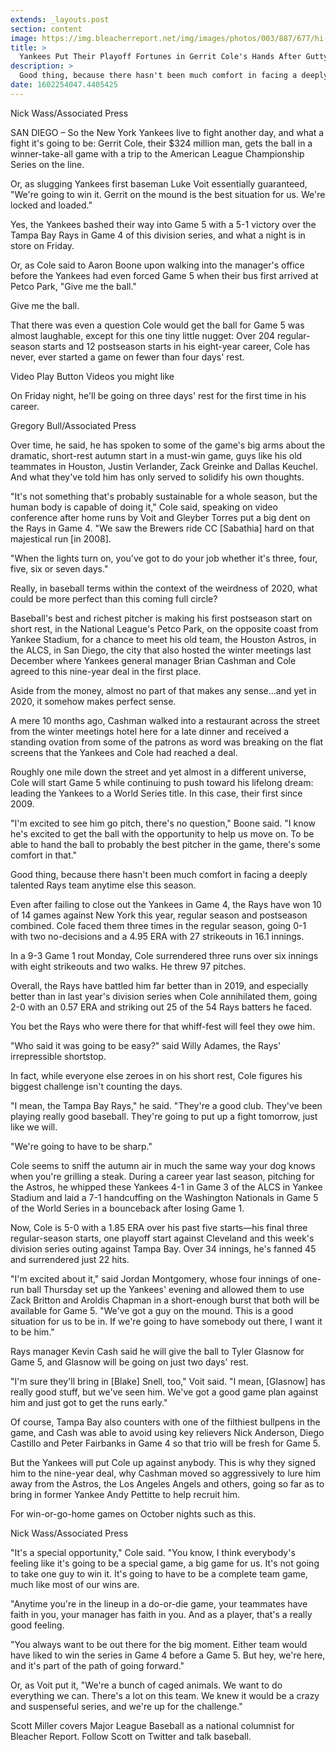 ```yaml
--- 
extends: _layouts.post 
section: content 
image: https://img.bleacherreport.net/img/images/photos/003/887/677/hi-res-83bb51afa8eb7c3463a18c745f1d426a_crop_exact.jpg?w=1200&h=1200&q=75 
title: > 
  Yankees Put Their Playoff Fortunes in Gerrit Cole's Hands After Gutty Game 4 Win 
description: > 
  Good thing, because there hasn't been much comfort in facing a deeply talented Rays team anytime else this season.We've got a good game plan against him and just got to get the runs early.""You know, I think everybody's feeling like it's going to be a special game, a big game for us.It's going to have to be a complete team game, much like most of our wins are.Either team would have liked to win the series in Game 4 before a Game 5. 
date: 1602254047.4405425 
--- 
```

Nick Wass/Associated Press

SAN DIEGO – So the New York Yankees live to fight another day, and what a fight it's going to be: Gerrit Cole, their $324 million man, gets the ball in a winner-take-all game with a trip to the American League Championship Series on the line.

Or, as slugging Yankees first baseman Luke Voit essentially guaranteed, "We're going to win it. Gerrit on the mound is the best situation for us. We're locked and loaded."

Yes, the Yankees bashed their way into Game 5 with a 5-1 victory over the Tampa Bay Rays in Game 4 of this division series, and what a night is in store on Friday.

Or, as Cole said to Aaron Boone upon walking into the manager's office before the Yankees had even forced Game 5 when their bus first arrived at Petco Park, "Give me the ball."

Give me the ball.

That there was even a question Cole would get the ball for Game 5 was almost laughable, except for this one tiny little nugget: Over 204 regular-season starts and 12 postseason starts in his eight-year career, Cole has never, ever started a game on fewer than four days' rest.

Video Play Button Videos you might like

On Friday night, he'll be going on three days' rest for the first time in his career.

Gregory Bull/Associated Press

Over time, he said, he has spoken to some of the game's big arms about the dramatic, short-rest autumn start in a must-win game, guys like his old teammates in Houston, Justin Verlander, Zack Greinke and Dallas Keuchel. And what they've told him has only served to solidify his own thoughts.

"It's not something that's probably sustainable for a whole season, but the human body is capable of doing it," Cole said, speaking on video conference after home runs by Voit and Gleyber Torres put a big dent on the Rays in Game 4. "We saw the Brewers ride CC [Sabathia] hard on that majestical run [in 2008].

"When the lights turn on, you've got to do your job whether it's three, four, five, six or seven days."

Really, in baseball terms within the context of the weirdness of 2020, what could be more perfect than this coming full circle?

Baseball's best and richest pitcher is making his first postseason start on short rest, in the National League's Petco Park, on the opposite coast from Yankee Stadium, for a chance to meet his old team, the Houston Astros, in the ALCS, in San Diego, the city that also hosted the winter meetings last December where Yankees general manager Brian Cashman and Cole agreed to this nine-year deal in the first place.

Aside from the money, almost no part of that makes any sense...and yet in 2020, it somehow makes perfect sense.

A mere 10 months ago, Cashman walked into a restaurant across the street from the winter meetings hotel here for a late dinner and received a standing ovation from some of the patrons as word was breaking on the flat screens that the Yankees and Cole had reached a deal.

Roughly one mile down the street and yet almost in a different universe, Cole will start Game 5 while continuing to push toward his lifelong dream: leading the Yankees to a World Series title. In this case, their first since 2009.

"I'm excited to see him go pitch, there's no question," Boone said. "I know he's excited to get the ball with the opportunity to help us move on. To be able to hand the ball to probably the best pitcher in the game, there's some comfort in that."

Good thing, because there hasn't been much comfort in facing a deeply talented Rays team anytime else this season.

Even after failing to close out the Yankees in Game 4, the Rays have won 10 of 14 games against New York this year, regular season and postseason combined. Cole faced them three times in the regular season, going 0-1 with two no-decisions and a 4.95 ERA with 27 strikeouts in 16.1 innings.

In a 9-3 Game 1 rout Monday, Cole surrendered three runs over six innings with eight strikeouts and two walks. He threw 97 pitches.

Overall, the Rays have battled him far better than in 2019, and especially better than in last year's division series when Cole annihilated them, going 2-0 with an 0.57 ERA and striking out 25 of the 54 Rays batters he faced.

You bet the Rays who were there for that whiff-fest will feel they owe him.

"Who said it was going to be easy?" said Willy Adames, the Rays' irrepressible shortstop.

In fact, while everyone else zeroes in on his short rest, Cole figures his biggest challenge isn't counting the days.

"I mean, the Tampa Bay Rays," he said. "They're a good club. They've been playing really good baseball. They're going to put up a fight tomorrow, just like we will.

"We're going to have to be sharp."

Cole seems to sniff the autumn air in much the same way your dog knows when you're grilling a steak. During a career year last season, pitching for the Astros, he whipped these Yankees 4-1 in Game 3 of the ALCS in Yankee Stadium and laid a 7-1 handcuffing on the Washington Nationals in Game 5 of the World Series in a bounceback after losing Game 1.

Now, Cole is 5-0 with a 1.85 ERA over his past five starts—his final three regular-season starts, one playoff start against Cleveland and this week's division series outing against Tampa Bay. Over 34 innings, he's fanned 45 and surrendered just 22 hits.

"I'm excited about it," said Jordan Montgomery, whose four innings of one-run ball Thursday set up the Yankees' evening and allowed them to use Zack Britton and Aroldis Chapman in a short-enough burst that both will be available for Game 5. "We've got a guy on the mound. This is a good situation for us to be in. If we're going to have somebody out there, I want it to be him."

Rays manager Kevin Cash said he will give the ball to Tyler Glasnow for Game 5, and Glasnow will be going on just two days' rest.

"I'm sure they'll bring in [Blake] Snell, too," Voit said. "I mean, [Glasnow] has really good stuff, but we've seen him. We've got a good game plan against him and just got to get the runs early."

Of course, Tampa Bay also counters with one of the filthiest bullpens in the game, and Cash was able to avoid using key relievers Nick Anderson, Diego Castillo and Peter Fairbanks in Game 4 so that trio will be fresh for Game 5.

But the Yankees will put Cole up against anybody. This is why they signed him to the nine-year deal, why Cashman moved so aggressively to lure him away from the Astros, the Los Angeles Angels and others, going so far as to bring in former Yankee Andy Pettitte to help recruit him.

For win-or-go-home games on October nights such as this.

Nick Wass/Associated Press

"It's a special opportunity," Cole said. "You know, I think everybody's feeling like it's going to be a special game, a big game for us. It's not going to take one guy to win it. It's going to have to be a complete team game, much like most of our wins are.

"Anytime you're in the lineup in a do-or-die game, your teammates have faith in you, your manager has faith in you. And as a player, that's a really good feeling.

"You always want to be out there for the big moment. Either team would have liked to win the series in Game 4 before a Game 5. But hey, we're here, and it's part of the path of going forward."

Or, as Voit put it, "We're a bunch of caged animals. We want to do everything we can. There's a lot on this team. We knew it would be a crazy and suspenseful series, and we're up for the challenge."

Scott Miller covers Major League Baseball as a national columnist for Bleacher Report. Follow Scott on Twitter and talk baseball.